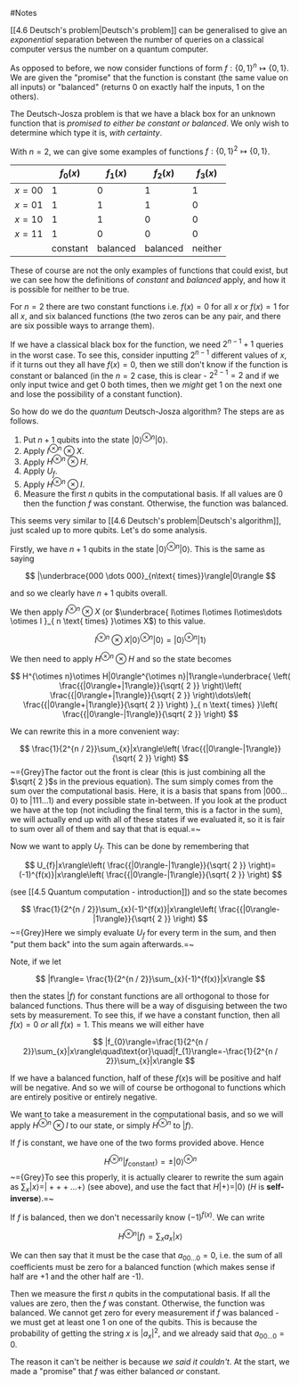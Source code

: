 #Notes 

[[4.6 Deutsch's problem|Deutsch's problem]] can be generalised to give an *exponential* separation between the number of queries on a classical computer versus the number on a quantum computer. 

As opposed to before, we now consider functions of form $f:\{0,1\}^{n}\mapsto\{0,1\}$. We are given the "promise" that the function is constant (the same value on all inputs) or "balanced" (returns 0 on exactly half the inputs, 1 on the others).

The Deutsch-Josza problem is that we have a black box for an unknown function that is *promised to either be constant or balanced*. We only wish to determine which type it is, *with certainty*.

With $n=2$, we can give some examples of functions $f:\{0,1\}^2\mapsto\{0,1\}$.


|        | $f_0(x)$ | $f_1(x)$ | $f_2(x)$ | $f_3(x)$ |
| ------ | -------- | -------- | -------- | -------- |
| $x=00$ | 1        | 0        | 1        | 1        |
| $x=01$ | 1        | 1        | 1        | 0        |
| $x=10$ | 1        | 1        | 0        | 0        |
| $x=11$ | 1        | 0        | 0        | 0        |
|        | constant | balanced | balanced | neither  |

These of course are not the only examples of functions that could exist, but we can see how the definitions of *constant* and *balanced* apply, and how it is possible for neither to be true.

For $n=2$ there are two constant functions i.e. $f(x)=0$ for all $x$ or $f(x)=1$ for all $x$, and six balanced functions (the two zeros can be any pair, and there are six possible ways to arrange them).

If we have a classical black box for the function, we need $2^{n-1}+1$ queries in the worst case. To see this, consider inputting $2^{n-1}$ different values of $x$, if it turns out they all have $f(x)=0$, then we still don't know if the function is constant or balanced (in the $n=2$ case, this is clear - $2^{2-1}=2$ and if we only input twice and get 0 both times, then we *might* get 1 on the next one and lose the possibility of a constant function).

So how do we do the *quantum* Deutsch-Josza algorithm? The steps are as follows. 

1. Put $n+1$ qubits into the state $|0\rangle^{\otimes n}|0\rangle$.
2. Apply $I^{\otimes n}\otimes X$.
3. Apply $H^{\otimes n}\otimes H$.
4. Apply $U_{f}$.
5. Apply $H^{\otimes n}\otimes I$.
6. Measure the first $n$ qubits in the computational basis. If all values are 0 then the function $f$ was constant. Otherwise, the function was balanced. 

This seems very similar to [[4.6 Deutsch's problem|Deutsch's algorithm]], just scaled up to more qubits. Let's do some analysis. 

Firstly, we have $n+1$ qubits in the state $|0\rangle^{\otimes n}|0\rangle$. This is the same as saying 

$$
|\underbrace{000 \dots 000}_{n\text{ times}}\rangle|0\rangle  
$$

and so we clearly have $n+1$ qubits overall. 

We then apply $I^{\otimes n}\otimes X$ (or $\underbrace{ I\otimes I\otimes I\otimes\dots \otimes I }_{ n \text{ times} }\otimes X$) to this value.

$$
I^{\otimes n}\otimes X|0\rangle^{\otimes n}|0\rangle=|0\rangle^{\otimes n}|1\rangle 
$$

We then need to apply $H^{\otimes n}\otimes H$ and so the state becomes 

$$
H^{\otimes n}\otimes H|0\rangle^{\otimes n}|1\rangle=\underbrace{ \left( \frac{{|0\rangle+|1\rangle}}{\sqrt{ 2 }} \right)\left( \frac{{|0\rangle+|1\rangle}}{\sqrt{ 2 }} \right)\dots\left( \frac{{|0\rangle+|1\rangle}}{\sqrt{ 2 }} \right) }_{ n \text{ times} }\left( \frac{{|0\rangle-|1\rangle}}{\sqrt{ 2 }} \right)
$$

We can rewrite this in a more convenient way:

$$
\frac{1}{2^{n / 2}}\sum_{x}|x\rangle\left( \frac{{|0\rangle-|1\rangle}}{\sqrt{ 2 }} \right)
$$
~={Grey}The factor out the front is clear (this is just combining all the $\sqrt{ 2 }$s in the previous equation). The sum simply comes from the sum over the computational basis. Here, it is a basis that spans from $|000\dots 0\rangle$ to $|111\dots 1\rangle$ and every possible state in-between. If you look at the product we have at the top (not including the final term, this is a factor in the sum), we will actually end up with all of these states if we evaluated it, so it is fair to sum over all of them and say that that is equal.=~

Now we want to apply $U_{f}$. This can be done by remembering that 

$$
U_{f}|x\rangle\left( \frac{{|0\rangle-|1\rangle}}{\sqrt{ 2 }} \right)=(-1)^{f(x)}|x\rangle\left( \frac{{|0\rangle-|1\rangle}}{\sqrt{ 2 }} \right)
$$

(see [[4.5 Quantum computation - introduction]]) and so the state becomes 

$$
\frac{1}{2^{n / 2}}\sum_{x}(-1)^{f(x)}|x\rangle\left( \frac{{|0\rangle-|1\rangle}}{\sqrt{ 2 }} \right)
$$
~={Grey}Here we simply evaluate $U_{f}$ for every term in the sum, and then "put them back" into the sum again afterwards.=~

Note, if we let 

$$
|f\rangle= \frac{1}{2^{n / 2}}\sum_{x}(-1)^{f(x)}|x\rangle
$$

then the states $|f\rangle$ for constant functions are all orthogonal to those for balanced functions. Thus there will be a way of disguising between the two sets by measurement. To see this, if we have a constant function, then all $f(x)=0$ *or* all $f(x)=1$. This means we will either have 

$$
|f_{0}\rangle=\frac{1}{2^{n / 2}}\sum_{x}|x\rangle\quad\text{or}\quad|f_{1}\rangle=-\frac{1}{2^{n / 2}}\sum_{x}|x\rangle
$$

If we have a balanced function, half of these $f(x)$s will be positive and half will be negative. And so we will of course be orthogonal to functions which are entirely positive or entirely negative.

We want to take a measurement in the computational basis, and so we will apply $H^{\otimes n}\otimes I$ to our state, or simply $H^{\otimes n}$ to $|f\rangle$. 

If $f$ is constant, we have one of the two forms provided above. Hence

$$
H^{\otimes n}|f_{\text{constant}}\rangle=\pm|0\rangle^{\otimes n}
$$
~={Grey}To see this properly, it is actually clearer to rewrite the sum again as $\sum_{x}|x\rangle=|+++\dots+\rangle$ (see above), and use the fact that $H|+\rangle=|0\rangle$ ($H$ is **self-inverse**).=~

If $f$ is balanced, then we don't necessarily know $(-1)^{f(x)}$. We can write

$$
H^{\otimes n}|f\rangle=\sum_{x}a_{x}|x\rangle
$$

We can then say that it must be the case that $a_{00\dots 0}=0$, i.e. the sum of all coefficients must be zero for a balanced function (which makes sense if half are +1 and the other half are -1). 

Then we measure the first $n$ qubits in the computational basis. If all the values are zero, then the $f$ was constant. Otherwise, the function was balanced. We cannot get zero for every measurement if $f$ was balanced - we must get at least one 1 on one of the qubits. This is because the probability of getting the string $x$ is $|a_{x}|^2$, and we already said that $a_{00\dots 0}=0$.

The reason it can't be neither is because *we said it couldn't*. At the start, we made a "promise" that $f$ was either balanced $or$ constant. 